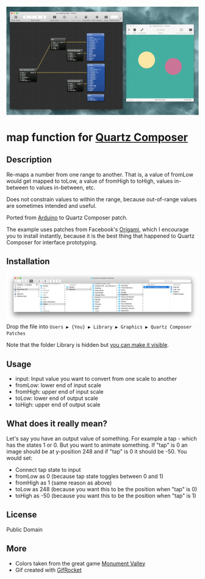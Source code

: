 ![Example](example.gif)
# map function for [Quartz Composer](http://en.wikipedia.org/wiki/Quartz_Composer)

## Description
Re-maps a number from one range to another. That is, a value of fromLow would get mapped to toLow, a value of fromHigh to toHigh, values in-between to values in-between, etc.

Does not constrain values to within the range, because out-of-range values are sometimes intended and useful.

Ported from [Arduino](http://www.arduino.cc/en/Reference/Map) to Quartz Composer patch.

The example uses patches from Facebook's [Origami](http://facebook.github.io/origami/), which I encourage you to install instantly, because it is the best thing that happened to Quartz Composer for interface prototyping.

## Installation
![Installation](installation.png)
Drop the file into `Users ▶ {You} ▶ Library ▶ Graphics ▶ Quartz Composer Patches`

Note that the folder Library is hidden but [you can make it visible](http://ianlunn.co.uk/articles/quickly-showhide-hidden-files-mac-os-x-mavericks/).


## Usage
- input: Input value you want to convert from one scale to another
- fromLow: lower end of input scale
- fromHigh: upper end of input scale
- toLow: lower end of output scale
- toHigh: upper end of output scale

## What does it really mean?
Let's say you have an output value of something. For example a tap - which has the states 1 or 0. But you want to animate something. If "tap" is 0 an image should be at y-position 248 and if "tap" is 0 it should be -50. You would set:

- Connect tap state to input
- fromLow as 0 (because tap state toggles between 0 and 1)
- fromHigh as 1 (same reason as above)
- toLow as 248 (because you want this to be the position when "tap" is 0)
- toHigh as -50 (because you want this to be the position when "tap" is 1)

## License
Public Domain

## More
- Colors taken from the great game [Monument Valley](http://www.monumentvalleygame.com/)
- Gif created with [GifRocket](http://www.gifrocket.com/)